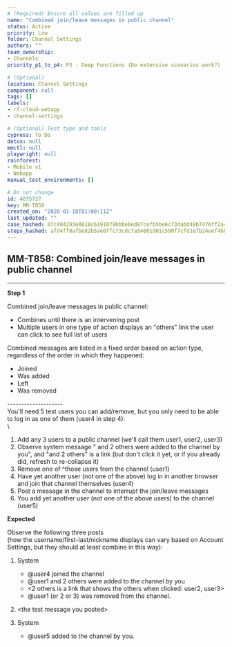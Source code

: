 ```yaml
---
# (Required) Ensure all values are filled up
name: "Combined join/leave messages in public channel"
status: Active
priority: Low
folder: Channel Settings
authors: ""
team_ownership: 
- Channels
priority_p1_to_p4: P3 - Deep Functions (Do extensive scenarios work?)

# (Optional)
location: Channel Settings
component: null
tags: []
labels: 
- rf-cloud-webapp
- channel-settings

# (Optional) Test type and tools
cypress: To Do
detox: null
mmctl: null
playwright: null
rainforest: 
- Mobile v1
- Webapp
manual_test_environments: []

# Do not change
id: 4035727
key: MM-T858
created_on: "2020-01-18T01:00:11Z"
last_updated: ""
case_hashed: 07c404293e0818c6191079bbbe6ed87cefb5be6c73dabd49b7476ff2a42bc8d7d137d7112d0624151a827ddbb51ffa97
steps_hashed: afd4ff8afbe82b5ae0ffc73cdc7a54601d01c590f7cfd1efb24eef4bb4341107d0a11f5400e1f55f1ca3ae44cfa98fd9
---
```


<!-- (Auto-generated) Based on frontmatter's "key" and "name" -->

## MM-T858: Combined join/leave messages in public channel

---

**Step 1**

Combined join/leave messages in public channel:

- Combines until there is an intervening post
- Multiple users in one type of action displays an "others" link the user can click to see full list of users

Combined messages are listed in a fixed order based on action type, regardless of the order in which they happened:

- Joined
- Was added
- Left
- Was removed

\--------------------\
You'll need 5 test users you can add/remove, but you only need to be able to log in as one of them (user4 in step 4):\
\\

1. Add any 3 users to a public channel (we'll call them user1, user2, user3)
2. Observe system message " and 2 others were added to the channel by you", and "and 2 others" is a link (but don't click it yet, or if you already did, refresh to re-collapse it)
3. Remove one of ^those users from the channel (user1)
4. Have yet another user (not one of the above) log in in another browser and join that channel themselves (user4)
5. Post a message in the channel to interrupt the join/leave messages
6. You add yet another user (not one of the above users) to the channel (user5)

**Expected**

Observe the following three posts\
(how the username/first-last/nickname displays can vary based on Account Settings, but they should at least combine in this way):

1. System

   - @user4 joined the channel
   - @user1 and 2 others were added to the channel by you
   - <2 others is a link that shows the others when clicked: user2, user3>
   - @user1 (or 2 or 3) was removed from the channel.

2. \<the test message you posted>

3. System

   - @user5 added to the channel by you.
